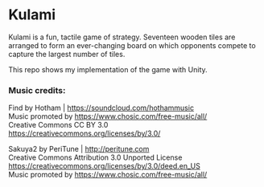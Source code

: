 # Kulami
Kulami is a fun, tactile game of strategy. Seventeen wooden tiles are arranged to form an ever-changing board on which opponents compete to capture the largest number of tiles.

This repo shows my implementation of the game with Unity.

### Music credits:

Find by Hotham | https://soundcloud.com/hothammusic \
Music promoted by https://www.chosic.com/free-music/all/ \
Creative Commons CC BY 3.0 \
https://creativecommons.org/licenses/by/3.0/ 

Sakuya2 by PeriTune | http://peritune.com \
Creative Commons Attribution 3.0 Unported License \
https://creativecommons.org/licenses/by/3.0/deed.en_US \
Music promoted by https://www.chosic.com/free-music/all/ 
